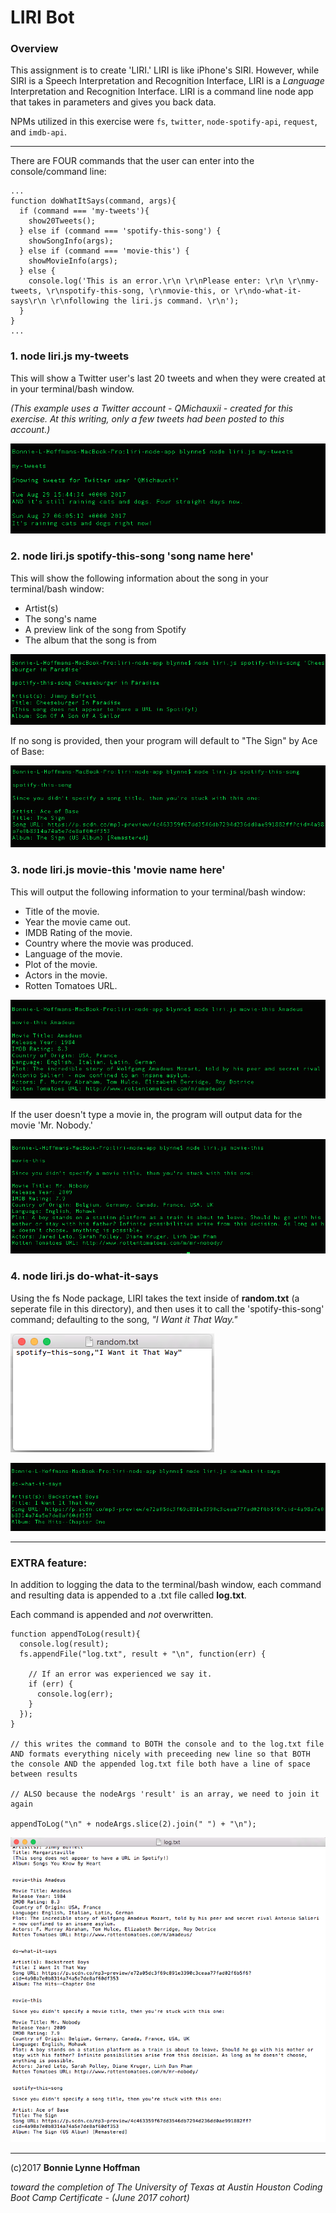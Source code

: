 # LIRI Bot

### Overview

This assignment is to create 'LIRI.'  LIRI is like iPhone's SIRI. However, while SIRI is a Speech Interpretation and Recognition Interface, LIRI is a _Language_ Interpretation and Recognition Interface. LIRI is a command line node app that takes in parameters and gives you back data.

NPMs utilized in this exercise were `fs`, `twitter`, `node-spotify-api`, `request`, and `imdb-api`.


- - -

There are FOUR commands that the user can enter into the console/command line:

```
...
function doWhatItSays(command, args){
  if (command === 'my-tweets'){
    show20Tweets();
  } else if (command === 'spotify-this-song') {
    showSongInfo(args);
  } else if (command === 'movie-this') {
    showMovieInfo(args);
  } else {
    console.log('This is an error.\r\n \r\nPlease enter: \r\n \r\nmy-tweets, \r\nspotify-this-song, \r\nmovie-this, or \r\ndo-what-it-says\r\n \r\nfollowing the liri.js command. \r\n');
  }
}
...
```


### 1. **node liri.js my-tweets**

This will show a Twitter user's last 20 tweets and when they were created at in your terminal/bash window.

_(This example uses a Twitter account - QMichauxii - created for this exercise. At this writing, only a few tweets had been posted to this account.)_


![Screenshot of Liri my-tweets](screenshots/01_liri_my-tweets.png)  



### 2. **node liri.js spotify-this-song 'song name here'**

This will show the following information about the song in your terminal/bash window:
  * Artist(s)
  * The song's name
  * A preview link of the song from Spotify
  * The album that the song is from

![Screenshot of Liri spotify-this-song](screenshots/02_liri_spotify-this-song.png)  

If no song is provided, then your program will default to
"The Sign" by Ace of Base:

![Screenshot of Liri spotify-this-song NULL](screenshots/03_liri_spotify-this-song_NULL.png)  


### 3. **node liri.js movie-this 'movie name here'**

This will output the following information to your terminal/bash window:

  * Title of the movie.
  * Year the movie came out.
  * IMDB Rating of the movie.
  * Country where the movie was produced.
  * Language of the movie.
  * Plot of the movie.
  * Actors in the movie.
  * Rotten Tomatoes URL.

![Screenshot of Liri movie-this](screenshots/04_liri_movie-this.png) 

If the user doesn't type a movie in, the program will output data for the movie 'Mr. Nobody.'

![Screenshot of Liri movie-this NULL](screenshots/05_liri_movie-this_NULL.png) 
            


### 4. **node liri.js do-what-it-says**

Using the fs Node package, LIRI takes the text inside of **random.txt** (a seperate file in this directory), and then uses it to call the 'spotify-this-song' command; defaulting to the song, *"I Want it That Way."*

![Screenshot of Liri do-what-it-says random.txt](screenshots/06_liri_do-what-it-says_txt_file.png) 

![Screenshot of Liri do-what-it-says](screenshots/07_liri_do-what-it-says.png) 

- - - 

### EXTRA feature:

In addition to logging the data to the terminal/bash window, each command and resulting data is appended to a .txt file called **log.txt**.

Each command is appended and *not* overwritten. 

```
function appendToLog(result){
  console.log(result);
  fs.appendFile("log.txt", result + "\n", function(err) {

    // If an error was experienced we say it.
    if (err) {
      console.log(err);
    }
  });
}

// this writes the command to BOTH the console and to the log.txt file AND formats everything nicely with preceeding new line so that BOTH the console AND the appended log.txt file both have a line of space between results

// ALSO because the nodeArgs 'result' is an array, we need to join it again

appendToLog("\n" + nodeArgs.slice(2).join(" ") + "\n");
```

![Screenshot of Liri all commands log.txt](screenshots/08_liri_all_commands_logtxt.png) 

- - -

(c)2017 __Bonnie Lynne Hoffman__ 

*toward the completion of The University of Texas at Austin Houston Coding Boot Camp Certificate - (June 2017 cohort)*


